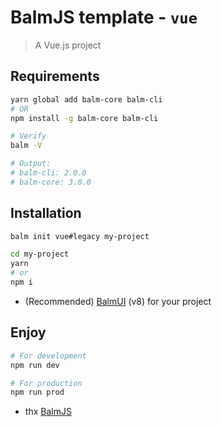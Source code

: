 # BalmJS template - `vue`

> A Vue.js project

## Requirements

```sh
yarn global add balm-core balm-cli
# OR
npm install -g balm-core balm-cli
```

```sh
# Verify
balm -V

# Output:
# balm-cli: 2.0.0
# balm-core: 3.0.0
```

## Installation

```sh
balm init vue#legacy my-project

cd my-project
yarn
# or
npm i
```

- (Recommended) [BalmUI](https://v8.material.balmjs.com/) (v8) for your project

## Enjoy

```sh
# For development
npm run dev

# For production
npm run prod
```

- thx [BalmJS](https://github.com/balmjs/balm)
